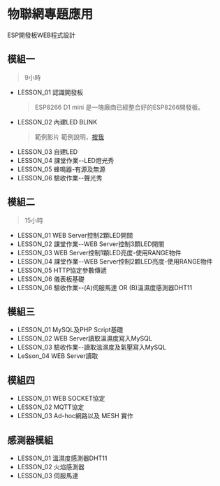 # 物聯網專題應用
ESP開發板WEB程式設計
## 模組一
  >9小時
* LESSON_01 認識開發板
  > ESP8266 D1 mini 是一塊廠商已經整合好的ESP8266開發板。
* LESSON_02 內建LED BLINK
  > 範例影片
  > 範例說明，[按我](https://electrosome.com/esp8266-arduino-programming-led-blink/)
* LESSON_03 自建LED
* LESSON_04 課堂作業--LED燈光秀
* LESSON_05 蜂鳴器-有源及無源
* LESSON_06 驗收作業--聲光秀
## 模組二
  >15小時
* LESSON_01 WEB Server控制2顆LED開關
* LESSON_02 課堂作業--WEB Server控制3顆LED開關
* LESSON_03 WEB Server控制1顆LED亮度-使用RANGE物件
* LESSON_04 課堂作業--WEB Server控制2顆LED亮度-使用RANGE物件
* LESSON_05 HTTP協定參數傳遞
* LESSON_06 儀表板基礎
* LESSON_06 驗收作業--(A)伺服馬達 OR (B)溫濕度感測器DHT11
## 模組三
* LESSON_01 MySQL及PHP Script基礎
* LESSON_02 WEB Server讀取溫濕度寫入MySQL
* LESSON_03 驗收作業--讀取溫濕度及氣壓寫入MySQL
* LeSson_04 WEB Server讀取
## 模組四
* LESSON_01 WEB SOCKET協定
* LESSON_02 MQTT協定
* LESSON_03 Ad-hoc網路以及 MESH 實作
## 感測器模組
* LESSON_01 溫濕度感測器DHT11
* LESSON_02 火焰感測器
* LESSON_03 伺服馬達
